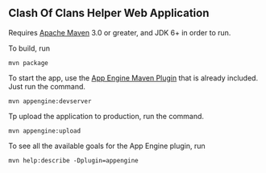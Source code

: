 ## Clash Of Clans Helper Web Application

Requires [Apache Maven](http://maven.apache.org) 3.0 or greater, and JDK 6+ in order to run.

To build, run

    mvn package

To start the app, use the [App Engine Maven Plugin](http://code.google.com/p/appengine-maven-plugin/) that is already included.  Just run the command.

    mvn appengine:devserver

Tp upload the application to production, run the command.

    mvn appengine:upload

To see all the available goals for the App Engine plugin, run

    mvn help:describe -Dplugin=appengine